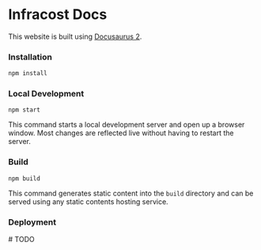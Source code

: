 # Infracost Docs

This website is built using [Docusaurus 2](https://v2.docusaurus.io/).

### Installation

```sh
npm install
```

### Local Development

```
npm start
```

This command starts a local development server and open up a browser window. Most changes are reflected live without having to restart the server.

### Build

```
npm build
```

This command generates static content into the `build` directory and can be served using any static contents hosting service.

### Deployment

\# TODO

